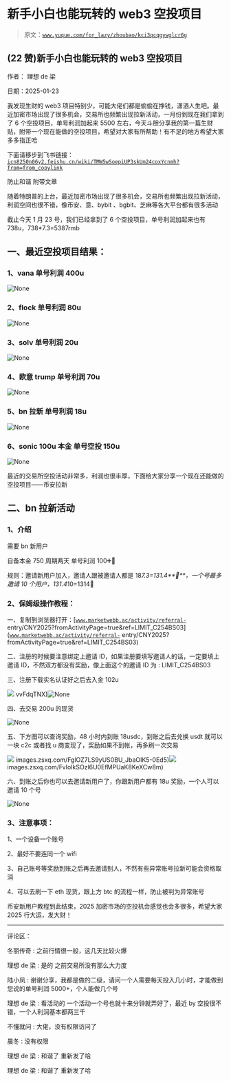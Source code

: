 # 新手小白也能玩转的 web3 空投项目

> 原文：[`www.yuque.com/for_lazy/zhoubao/kci3qcqgywglcr6g`](https://www.yuque.com/for_lazy/zhoubao/kci3qcqgywglcr6g)

## (22 赞)新手小白也能玩转的 web3 空投项目

作者： 理想 de 梁

日期：2025-01-23

我发现生财的 web3 项目特别少，可能大佬们都是偷偷在挣钱，潇洒人生吧。最近加密市场出现了很多机会，交易所也频繁出现拉新活动，一月份到现在我们拿到了 6 个空投项目，单号利润加起来 5500 左右，今天斗胆分享我的第一篇生财贴，附带一个现在能做的空投项目，希望对大家有所帮助！有不足的地方希望大家多多指正哈

下面请移步到飞书链接：[`icn8250n06y2.feishu.cn/wiki/TMW5wSoepiUP3skUm24coxYcnmh?from=from_copylink`](https://icn8250n06y2.feishu.cn/wiki/TMW5wSoepiUP3skUm24coxYcnmh?from=from_copylink)

防止和谐 附带文章

随着特朗普的上台，最近加密市场出现了很多机会，交易所也频繁出现拉新活动，利润空间也很不错，像币安、意、bybit 、bgbit、芝麻等各大平台都有很多活动

截止今天 1 月 23 号，我们已经拿到了 6 个空投项目，单号利润加起来也有 738u，738*7.3=5387rmb

## 一、最近空投项目结果：

### 1、vana 单号利润 400u

![](img/dff695e8d9ba4995882b98f1a4d6380f.png "None")

### 2、flock 单号利润 80u

![](img/d8ed5462deb7292cac113f5c003bd1a9.png "None")

### 3、solv 单号利润 20u

![](img/19c5eb142fc9de419c88f8fce86e0644.png "None")

### 4、欧意 trump 单号利润 70u

![](img/d09e6f5c60f4482a0662b05f095020f4.png "None")

### 5、bn 拉新 单号利润 18u

![](img/ace748e0bce023a67741a15ff2f2951a.png "None")

### 6、sonic 100u 本金 单号空投 150u

![](img/eeb23a99276c1db26a1bca6b677cd83d.png "None")

最近的交易所空投活动非常多，利润也很丰厚，下面给大家分享一个现在还能做的空投项目——币安拉新

## 二、bn 拉新活动

### 1、介绍

需要 bn 新用户

自备本金 750 周期两天 单号利润 100➕🧧

规则：邀请新用户加入，邀请人跟被邀请人都是 18*7.3=131.4**🧧**，一个号最多邀请 10 个用户，131.4*10=1314🧧

### 2、保姆级操作教程：

一、复制到浏览器打开：[[`www.marketwebb.ac/activity/referral-`](https://www.marketwebb.ac/activity/referral-) entry/CNY2025?fromActivityPage=true&ref=LIMIT_C254BS03]([`www.marketwebb.ac/activity/referral-`](https://www.marketwebb.ac/activity/referral-) entry/CNY2025?fromActivityPage=true&ref=LIMIT_C254BS03)

二、注册的时候要注意绑定上邀请 ID，如果注册要填写邀请人的话，一定要填上邀请 ID，不然双方都没有奖励，像上面这个的邀请 ID 为 :
LIMIT_C254BS03

三、注册下载实名认证好之后去入金 102u

![](img/FuSR-wn4pqszTEWc_pd-) vvFdqTNX)![](img/87515b72c22097dd3f6185815e82bf10.png "None")

四、去交易 200u 的现货

![](img/229885eb222e58be4348c8111b5ee7bb.png "None")

五、下方图可以查询奖励，48 小时内到账 18usdc，到账之后去兑换 usdt 就可以一块 c2c 或者找 u 商变现了，奖励如果不到帐，再多刷一次交易

![](img/article-) images.zsxq.com/FglOZ7LS9yUS0BU_JbaOIK5-0Ed5)![](img/article-) images.zsxq.com/FvIoIkSOzl6U0EfMPUaK8KeXCw8m)

六、到账之后你也可以去邀请新用户了，你跟新用户都有 18u 奖励，一个人可以邀请 10 个号

![](img/8394a224a46ead438d7d722d1e9ab34d.png "None")

### 3、注意事项：

1、一个设备一个账号

2、最好不要连同一个 wifi

3、自己账号等奖励到账之后再去邀请别人，不然有些异常账号拉新可能会资格取消

4、可以去刷一下 eth 现货，跟上方 btc 的流程一样，防止被判为异常账号

币安新用户教程到此结束，2025 加密市场的空投机会感觉也会多很多，希望大家 2025 行大运，发大财！

* * *

评论区：

冬丽传奇 : 之前行情很一般，这几天比较火爆

理想 de 梁 : 是的 之前交易所没有那么大力度

陆小凤 : 谢谢分享，我都是做的二级，请问一个人需要每天投入几小时，才能做到您说的单号利润 5000+，个人能做几个号

理想 de 梁 : 看活动的 一个活动一个号也就十来分钟就弄好了，最近 by 空投很不错，一个人利润基本都两三千

不懂就问 : 大佬，没有权限访问了

晨冬 : 没有权限

理想 de 梁 : 和谐了 重新发了哈

理想 de 梁 : 和谐了 重新发了哈